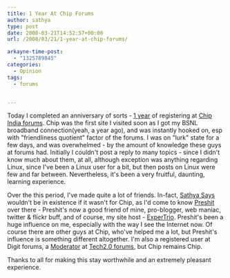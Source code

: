 ```yaml
---
title: 1 Year At Chip Forums
author: sathya
type: post
date: 2008-03-21T14:52:57+00:00
url: /2008/03/21/1-year-at-chip-forums/

arkayne-time-post:
  - "1325789845"
categories:
  - Opinion
tags:
  - forums


---
```

Today I completed an anniversary of sorts - [1 year][1] of registering at [Chip India forums][2]. Chip was the first site I visited soon as I got my BSNL broadband connection(yeah, a year ago), and was instantly hooked on, esp with "friendliness quotient" factor of the forums. I was on "lurk" state for a few days, and was overwhelmed - by the amount of knowledge these guys at forums had. Initially I couldn't post a reply to many topics - since I didn't know much about them, at all, although exception was anything regarding Linux, since I've been a Linux user for a bit, but then posts on Linux were few and far between. Nevertheless, it's been a very fruitful, daunting, learning experience.

Over the this period, I've made quite a lot of friends. In-fact, [Sathya Says][3] wouldn't be in existence if it wasn't for Chip, as I'd come to know [Preshit][4] over there - Preshit's now a good friend of mine, pro-blogger, web maniac, twitter & flickr buff, and of course, my site host - [ExperTrio][5]. Preshit's been a huge influence on me, especially with the way I see the Internet now. Of course there are other guys at Chip, who've helped me a lot, but Preshit's influence is something different altogether. I'm also a registered user at Digit forums, a [Moderator][6] at [Tech2.0 forums][7], but Chip remains Chip.

Thanks to all for making this stay worthwhile and an extremely pleasant experience.

 [1]: https://www.chip.in/forums/profile.php?mode=viewprofile&u=31003
 [2]: https://www.chip.in/forums/
 [3]: https://sathyasays.com/
 [4]: https://www.preshit.net/
 [5]: https://www.expertrio.com/
 [6]: https://www.tech2.com/forums/memberlist.php?mode=viewprofile&u=628
 [7]: https://www.tech2.com/forums

